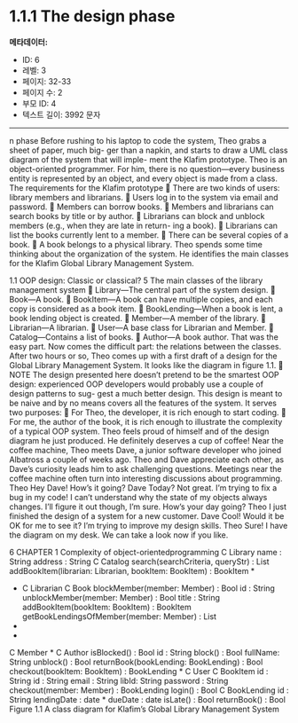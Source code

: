 # 1.1.1 The design phase

**메타데이터:**
- ID: 6
- 레벨: 3
- 페이지: 32-33
- 페이지 수: 2
- 부모 ID: 4
- 텍스트 길이: 3992 문자

---

n phase
Before rushing to his laptop to code the system, Theo grabs a sheet of paper, much big-
ger than a napkin, and starts to draw a UML class diagram of the system that will imple-
ment the Klafim prototype. Theo is an object-oriented programmer. For him, there is no
question—every business entity is represented by an object, and every object is made
from a class.
The requirements for the Klafim prototype
 There are two kinds of users: library members and librarians.
 Users log in to the system via email and password.
 Members can borrow books.
 Members and librarians can search books by title or by author.
 Librarians can block and unblock members (e.g., when they are late in return-
ing a book).
 Librarians can list the books currently lent to a member.
 There can be several copies of a book.
 A book belongs to a physical library.
Theo spends some time thinking about the organization of the system. He identifies the
main classes for the Klafim Global Library Management System.

1.1 OOP design: Classic or classical? 5
The main classes of the library management system
 Library—The central part of the system design.
 Book—A book.
 BookItem—A book can have multiple copies, and each copy is considered as
a book item.
 BookLending—When a book is lent, a book lending object is created.
 Member—A member of the library.
 Librarian—A librarian.
 User—A base class for Librarian and Member.
 Catalog—Contains a list of books.
 Author—A book author.
That was the easy part. Now comes the difficult part: the relations between the classes.
After two hours or so, Theo comes up with a first draft of a design for the Global Library
Management System. It looks like the diagram in figure 1.1.
 NOTE The design presented here doesn’t pretend to be the smartest OOP design:
experienced OOP developers would probably use a couple of design patterns to sug-
gest a much better design. This design is meant to be naive and by no means covers all
the features of the system. It serves two purposes:
 For Theo, the developer, it is rich enough to start coding.
 For me, the author of the book, it is rich enough to illustrate the complexity of a
typical OOP system.
Theo feels proud of himself and of the design diagram he just produced. He definitely
deserves a cup of coffee!
Near the coffee machine, Theo meets Dave, a junior software developer who joined
Albatross a couple of weeks ago. Theo and Dave appreciate each other, as Dave’s curiosity
leads him to ask challenging questions. Meetings near the coffee machine often turn into
interesting discussions about programming.
Theo Hey Dave! How’s it going?
Dave Today? Not great. I’m trying to fix a bug in my code! I can’t understand why
the state of my objects always changes. I’ll figure it out though, I’m sure. How’s
your day going?
Theo I just finished the design of a system for a new customer.
Dave Cool! Would it be OK for me to see it? I’m trying to improve my design skills.
Theo Sure! I have the diagram on my desk. We can take a look now if you like.

6 CHAPTER 1 Complexity of object-orientedprogramming
C Library
name : String
address : String
C Catalog
search(searchCriteria, queryStr) : List<Book>
addBookItem(librarian: Librarian, bookItem: BookItem) : BookItem
*
* C Librarian
C Book
blockMember(member: Member) : Bool
id : String unblockMember(member: Member) : Bool
title : String addBookItem(bookItem: BookItem) : BookItem
getBookLendingsOfMember(member: Member) : List<BookLending>
*
*
C Member
*
C Author isBlocked() : Bool
id : String block() : Bool
fullName: String unblock() : Bool
returnBook(bookLending: BookLending) : Bool
checkout(bookItem: BookItem) : BookLending
*
C User
C BookItem
id : String
id : String
email : String
libId: String
password : String
checkout(member: Member) : BookLending
login() : Bool
C BookLending
id : String
lendingDate : date *
dueDate : date
isLate() : Bool
returnBook() : Bool
Figure 1.1 A class diagram for Klafim’s Global Library Management System
